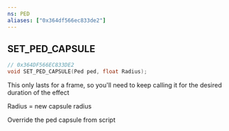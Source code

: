 ```yaml
---
ns: PED
aliases: ["0x364df566ec833de2"]
---
```

## SET_PED_CAPSULE

```c
// 0x364DF566EC833DE2
void SET_PED_CAPSULE(Ped ped, float Radius);
```

This only lasts for a frame, so you'll need to keep calling it for the desired duration of the effect

Radius = new capsule radius

Override the ped capsule from script

